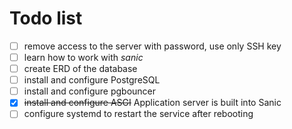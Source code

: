 # Todo list
- [ ] remove access to the server with password, use only SSH key
- [ ] learn how to work with _sanic_
- [ ] create ERD of the database
- [ ] install and configure PostgreSQL
- [ ] install and configure pgbouncer
- [x] ~~install and configure ASGI~~ Application server is built into Sanic
- [ ] configure systemd to restart the service after rebooting
